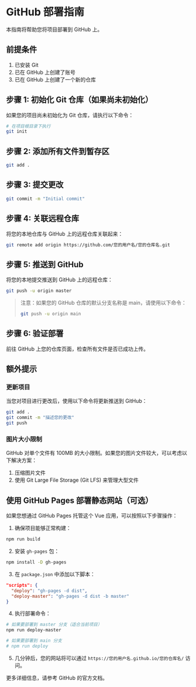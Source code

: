 # GitHub 部署指南

本指南将帮助您将项目部署到 GitHub 上。

## 前提条件

1. 已安装 Git
2. 已在 GitHub 上创建了账号
3. 已在 GitHub 上创建了一个新的仓库

## 步骤 1: 初始化 Git 仓库（如果尚未初始化）

如果您的项目尚未初始化为 Git 仓库，请执行以下命令：

```bash
# 在项目根目录下执行
git init
```

## 步骤 2: 添加所有文件到暂存区

```bash
git add .
```

## 步骤 3: 提交更改

```bash
git commit -m "Initial commit"
```

## 步骤 4: 关联远程仓库

将您的本地仓库与 GitHub 上的远程仓库关联起来：

```bash
git remote add origin https://github.com/您的用户名/您的仓库名.git
```

## 步骤 5: 推送到 GitHub

将您的本地提交推送到 GitHub 上的远程仓库：

```bash
git push -u origin master
```

> 注意：如果您的 GitHub 仓库的默认分支名称是 main，请使用以下命令：
> ```bash
> git push -u origin main
> ```

## 步骤 6: 验证部署

前往 GitHub 上您的仓库页面，检查所有文件是否已成功上传。

## 额外提示

### 更新项目

当您对项目进行更改后，使用以下命令将更新推送到 GitHub：

```bash
git add .
git commit -m "描述您的更改"
git push
```

### 图片大小限制

GitHub 对单个文件有 100MB 的大小限制。如果您的图片文件较大，可以考虑以下解决方案：
1. 压缩图片文件
2. 使用 Git Large File Storage (Git LFS) 来管理大型文件

## 使用 GitHub Pages 部署静态网站（可选）

如果您想通过 GitHub Pages 托管这个 Vue 应用，可以按照以下步骤操作：

1. 确保项目能够正常构建：

```bash
npm run build
```

2. 安装 `gh-pages` 包：

```bash
npm install -D gh-pages
```

3. 在 `package.json` 中添加以下脚本：

```json
"scripts": {
  "deploy": "gh-pages -d dist",
  "deploy-master": "gh-pages -d dist -b master"
}
```

4. 执行部署命令：

```bash
# 如果要部署到 master 分支（适合当前项目）
npm run deploy-master

# 如果要部署到 main 分支
# npm run deploy
```

5. 几分钟后，您的网站将可以通过 `https://您的用户名.github.io/您的仓库名/` 访问。

更多详细信息，请参考 GitHub 的官方文档。